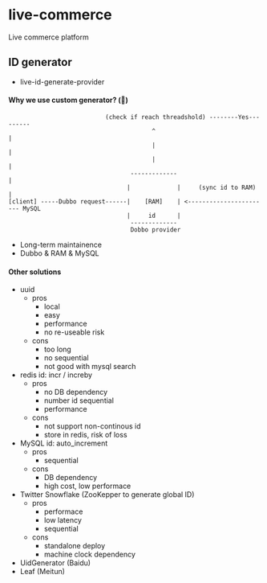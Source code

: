 # live-commerce

Live commerce platform

## ID generator

- live-id-generate-provider

#### Why we use custom generator? (🦄)

```
                           (check if reach threadshold) --------Yes---------
                                        ^                                   |
                                        |                                   |
                                        |                                   |
                                  -------------                             |
                                 |             |     (sync id to RAM)       |
[client] -----Dubbo request------|    [RAM]    | <----------------------- MySQL
                                 |     id      |
                                  -------------
                                  Dobbo provider
```

- Long-term maintainence
- Dubbo & RAM & MySQL

#### Other solutions

- uuid
  - pros
    - local
    - easy
    - performance
    - no re-useable risk
  - cons
    - too long
    - no sequential
    - not good with mysql search
- redis id: incr / increby
  - pros
    - no DB dependency
    - number id sequential
    - performance
  - cons
    - not support non-continous id
    - store in redis, risk of loss
- MySQL id: auto_increment
  - pros
    - sequential
  - cons
    - DB dependency
    - high cost, low performace
- Twitter Snowflake (ZooKepper to generate global ID)
  - pros
    - performace
    - low latency
    - sequential
  - cons
    - standalone deploy
    - machine clock dependency
- UidGenerator (Baidu)
- Leaf (Meitun)
